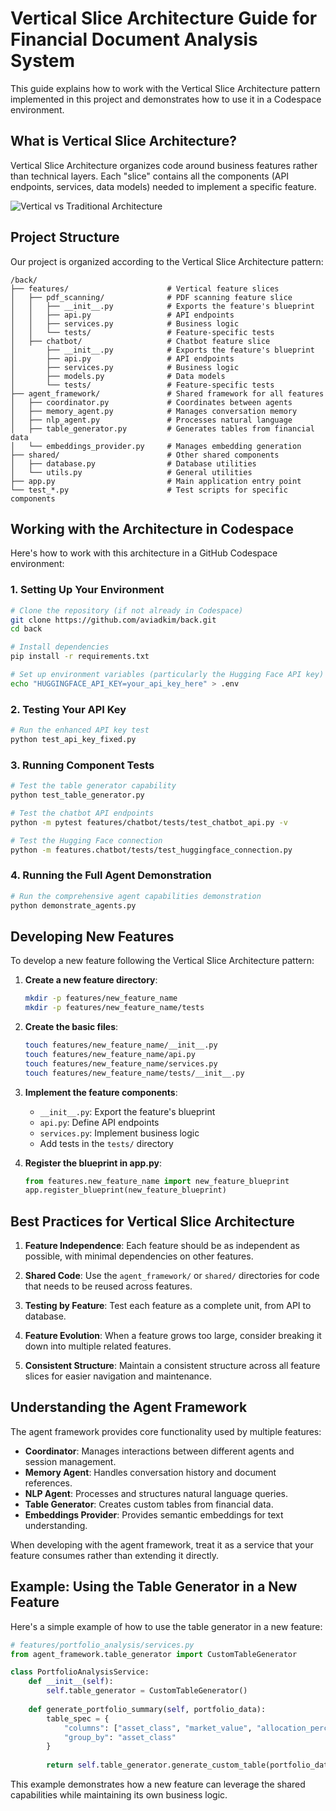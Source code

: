 # Vertical Slice Architecture Guide for Financial Document Analysis System

This guide explains how to work with the Vertical Slice Architecture pattern implemented in this project and demonstrates how to use it in a Codespace environment.

## What is Vertical Slice Architecture?

Vertical Slice Architecture organizes code around business features rather than technical layers. Each "slice" contains all the components (API endpoints, services, data models) needed to implement a specific feature.

![Vertical vs Traditional Architecture](https://i.imgur.com/JxQIRPH.png)

## Project Structure

Our project is organized according to the Vertical Slice Architecture pattern:

```
/back/
├── features/                      # Vertical feature slices
│   ├── pdf_scanning/              # PDF scanning feature slice
│   │   ├── __init__.py            # Exports the feature's blueprint
│   │   ├── api.py                 # API endpoints
│   │   ├── services.py            # Business logic
│   │   └── tests/                 # Feature-specific tests
│   ├── chatbot/                   # Chatbot feature slice
│       ├── __init__.py            # Exports the feature's blueprint
│       ├── api.py                 # API endpoints
│       ├── services.py            # Business logic
│       ├── models.py              # Data models
│       └── tests/                 # Feature-specific tests
├── agent_framework/               # Shared framework for all features
│   ├── coordinator.py             # Coordinates between agents
│   ├── memory_agent.py            # Manages conversation memory
│   ├── nlp_agent.py               # Processes natural language
│   ├── table_generator.py         # Generates tables from financial data
│   └── embeddings_provider.py     # Manages embedding generation
├── shared/                        # Other shared components
│   ├── database.py                # Database utilities
│   └── utils.py                   # General utilities
├── app.py                         # Main application entry point
└── test_*.py                      # Test scripts for specific components
```

## Working with the Architecture in Codespace

Here's how to work with this architecture in a GitHub Codespace environment:

### 1. Setting Up Your Environment

```bash
# Clone the repository (if not already in Codespace)
git clone https://github.com/aviadkim/back.git
cd back

# Install dependencies
pip install -r requirements.txt

# Set up environment variables (particularly the Hugging Face API key)
echo "HUGGINGFACE_API_KEY=your_api_key_here" > .env
```

### 2. Testing Your API Key

```bash
# Run the enhanced API key test
python test_api_key_fixed.py
```

### 3. Running Component Tests

```bash
# Test the table generator capability
python test_table_generator.py

# Test the chatbot API endpoints
python -m pytest features/chatbot/tests/test_chatbot_api.py -v

# Test the Hugging Face connection
python -m features.chatbot/tests/test_huggingface_connection.py
```

### 4. Running the Full Agent Demonstration

```bash
# Run the comprehensive agent capabilities demonstration
python demonstrate_agents.py
```

## Developing New Features

To develop a new feature following the Vertical Slice Architecture pattern:

1. **Create a new feature directory**:
   ```bash
   mkdir -p features/new_feature_name
   mkdir -p features/new_feature_name/tests
   ```

2. **Create the basic files**:
   ```bash
   touch features/new_feature_name/__init__.py
   touch features/new_feature_name/api.py
   touch features/new_feature_name/services.py
   touch features/new_feature_name/tests/__init__.py
   ```

3. **Implement the feature components**:
   - `__init__.py`: Export the feature's blueprint
   - `api.py`: Define API endpoints
   - `services.py`: Implement business logic
   - Add tests in the `tests/` directory

4. **Register the blueprint in app.py**:
   ```python
   from features.new_feature_name import new_feature_blueprint
   app.register_blueprint(new_feature_blueprint)
   ```

## Best Practices for Vertical Slice Architecture

1. **Feature Independence**: Each feature should be as independent as possible, with minimal dependencies on other features.

2. **Shared Code**: Use the `agent_framework/` or `shared/` directories for code that needs to be reused across features.

3. **Testing by Feature**: Test each feature as a complete unit, from API to database.

4. **Feature Evolution**: When a feature grows too large, consider breaking it down into multiple related features.

5. **Consistent Structure**: Maintain a consistent structure across all feature slices for easier navigation and maintenance.

## Understanding the Agent Framework

The agent framework provides core functionality used by multiple features:

- **Coordinator**: Manages interactions between different agents and session management.
- **Memory Agent**: Handles conversation history and document references.
- **NLP Agent**: Processes and structures natural language queries.
- **Table Generator**: Creates custom tables from financial data.
- **Embeddings Provider**: Provides semantic embeddings for text understanding.

When developing with the agent framework, treat it as a service that your feature consumes rather than extending it directly.

## Example: Using the Table Generator in a New Feature

Here's a simple example of how to use the table generator in a new feature:

```python
# features/portfolio_analysis/services.py
from agent_framework.table_generator import CustomTableGenerator

class PortfolioAnalysisService:
    def __init__(self):
        self.table_generator = CustomTableGenerator()
    
    def generate_portfolio_summary(self, portfolio_data):
        table_spec = {
            "columns": ["asset_class", "market_value", "allocation_percentage"],
            "group_by": "asset_class"
        }
        
        return self.table_generator.generate_custom_table(portfolio_data, table_spec)
```

This example demonstrates how a new feature can leverage the shared capabilities while maintaining its own business logic.
